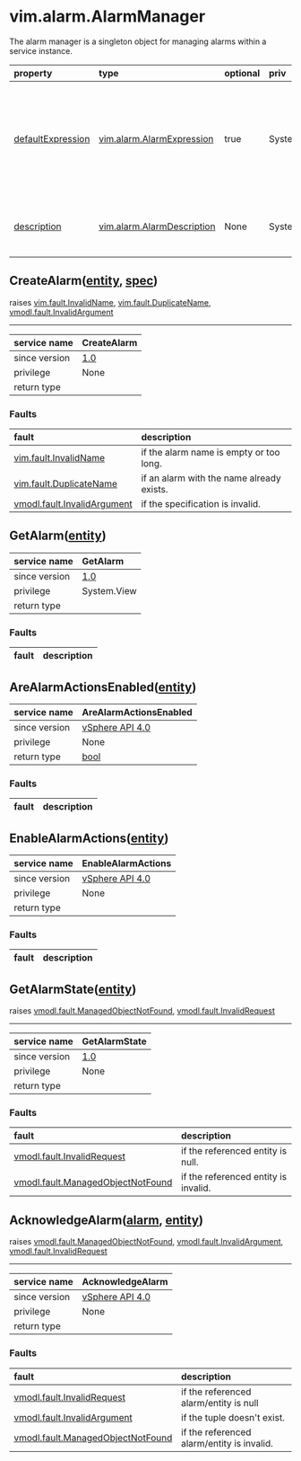 vim.alarm.AlarmManager
======================


The alarm manager is a singleton object for managing alarms   within a service instance.

| property | type | optional | priv | desc |
|:---------|:-----|:---------|:-----|:-----|
| <a href='defaultExpression'>defaultExpression</a> | [vim.alarm.AlarmExpression](vim.alarm.AlarmExpression.md "vim.alarm.AlarmExpression") | true | System.View | The default setting for each alarm expression, used to populate the   initial client wizard screen. |
| <a href='description'>description</a> | [vim.alarm.AlarmDescription](vim.alarm.AlarmDescription.md "vim.alarm.AlarmDescription") | None | System.View | The static descriptive strings used in alarms. |


CreateAlarm([entity](vim.ManagedEntity.md "vim.ManagedEntity"), [spec](vim.alarm.AlarmSpec.md "vim.alarm.AlarmSpec"))
---------------------------------------------------------------------------------------------------------------------
 raises [vim.fault.InvalidName](vim.fault.InvalidName.md "vim.fault.InvalidName"), [vim.fault.DuplicateName](vim.fault.DuplicateName.md "vim.fault.DuplicateName"), [vmodl.fault.InvalidArgument](vmodl.fault.InvalidArgument.md "vmodl.fault.InvalidArgument")

---
| service name | CreateAlarm |
|:--|:--|
| since version | [1.0](vim.version.md#None) |
| privilege    | None |
| return type |  |
### Faults
| fault | description |
|:------|:------------|
| [vim.fault.InvalidName](vim.fault.InvalidName.md "vim.fault.InvalidName") | if the alarm name is empty or too long. |
| [vim.fault.DuplicateName](vim.fault.DuplicateName.md "vim.fault.DuplicateName") | if an alarm with the name already exists. |
| [vmodl.fault.InvalidArgument](vmodl.fault.InvalidArgument.md "vmodl.fault.InvalidArgument") | if the specification is invalid. |




GetAlarm([entity](vim.ManagedEntity.md "vim.ManagedEntity"))
------------------------------------------------------------

| service name | GetAlarm |
|:--|:--|
| since version | [1.0](vim.version.md#None) |
| privilege    | System.View |
| return type |  |
### Faults
| fault | description |
|:------|:------------|




AreAlarmActionsEnabled([entity](vim.ManagedEntity.md "vim.ManagedEntity"))
--------------------------------------------------------------------------

| service name | AreAlarmActionsEnabled |
|:--|:--|
| since version | [vSphere API 4.0](vim.version.md#None) |
| privilege    | None |
| return type | [bool](bool.md "bool") |
### Faults
| fault | description |
|:------|:------------|




EnableAlarmActions([entity](vim.ManagedEntity.md "vim.ManagedEntity"))
----------------------------------------------------------------------

| service name | EnableAlarmActions |
|:--|:--|
| since version | [vSphere API 4.0](vim.version.md#None) |
| privilege    | None |
| return type |  |
### Faults
| fault | description |
|:------|:------------|




GetAlarmState([entity](vim.ManagedEntity.md "vim.ManagedEntity"))
-----------------------------------------------------------------
 raises [vmodl.fault.ManagedObjectNotFound](vmodl.fault.ManagedObjectNotFound.md "vmodl.fault.ManagedObjectNotFound"), [vmodl.fault.InvalidRequest](vmodl.fault.InvalidRequest.md "vmodl.fault.InvalidRequest")

---
| service name | GetAlarmState |
|:--|:--|
| since version | [1.0](vim.version.md#None) |
| privilege    | None |
| return type |  |
### Faults
| fault | description |
|:------|:------------|
| [vmodl.fault.InvalidRequest](vmodl.fault.InvalidRequest.md "vmodl.fault.InvalidRequest") | if the referenced entity is null. |
| [vmodl.fault.ManagedObjectNotFound](vmodl.fault.ManagedObjectNotFound.md "vmodl.fault.ManagedObjectNotFound") | if the referenced entity is invalid. |




AcknowledgeAlarm([alarm](vim.alarm.Alarm.md "vim.alarm.Alarm"), [entity](vim.ManagedEntity.md "vim.ManagedEntity"))
-------------------------------------------------------------------------------------------------------------------
 raises [vmodl.fault.ManagedObjectNotFound](vmodl.fault.ManagedObjectNotFound.md "vmodl.fault.ManagedObjectNotFound"), [vmodl.fault.InvalidArgument](vmodl.fault.InvalidArgument.md "vmodl.fault.InvalidArgument"), [vmodl.fault.InvalidRequest](vmodl.fault.InvalidRequest.md "vmodl.fault.InvalidRequest")

---
| service name | AcknowledgeAlarm |
|:--|:--|
| since version | [vSphere API 4.0](vim.version.md#None) |
| privilege    | None |
| return type |  |
### Faults
| fault | description |
|:------|:------------|
| [vmodl.fault.InvalidRequest](vmodl.fault.InvalidRequest.md "vmodl.fault.InvalidRequest") | if the referenced alarm/entity is null |
| [vmodl.fault.InvalidArgument](vmodl.fault.InvalidArgument.md "vmodl.fault.InvalidArgument") | if the tuple doesn't exist. |
| [vmodl.fault.ManagedObjectNotFound](vmodl.fault.ManagedObjectNotFound.md "vmodl.fault.ManagedObjectNotFound") | if the referenced alarm/entity is invalid. |




